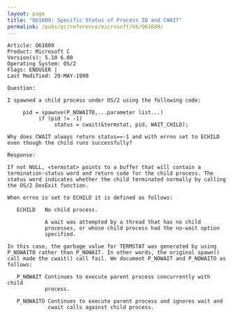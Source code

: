 ```yaml
---
layout: page
title: "Q61609: Specific Status of Process ID and CWAIT"
permalink: /pubs/pc/reference/microsoft/kb/Q61609/
---
```


	Article: Q61609
	Product: Microsoft C
	Version(s): 5.10 6.00
	Operating System: OS/2
	Flags: ENDUSER |
	Last Modified: 29-MAY-1990
	
	Question:
	
	I spawned a child process under OS/2 using the following code:
	
	     pid = spawnve(P_NOWAITO,...parameter list...)
	          if (pid != -1)
	               status = cwait(&termstat, pid, WAIT_CHILD);
	
	Why does CWAIT always return status==-1 and with errno set to ECHILD
	even though the child runs successfully?
	
	Response:
	
	If not NULL, <termstat> points to a buffer that will contain a
	termination-status word and return code for the child process. The
	status word indicates whether the child terminated normally by calling
	the OS/2 DosExit function.
	
	When errno is set to ECHILD it is defined as follows:
	
	   ECHILD   No child process.
	
	            A wait was attempted by a thread that has no child
	            processes, or whose child process had the no-wait option
	            specified.
	
	In this case, the garbage value for TERMSTAT was generated by using
	P_NOWAITO rather than P_NOWAIT. In other words, the original spawn()
	call made the cwait() call fail. We document P_NOWAIT and P_NOWAITO as
	follows:
	
	   P_NOWAIT Continues to execute parent process concurrently with child
	            process.
	
	   P_NOWAITO Continues to execute parent process and ignores wait and
	             cwait calls against child process.

